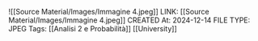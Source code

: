 ![[Source Material/Images/Immagine 4.jpeg]]
LINK: [[Source Material/Images/Immagine 4.jpeg]]
CREATED At: 2024-12-14
FILE TYPE: JPEG
Tags: [[Analisi 2 e Probabilità]] [[University]]
